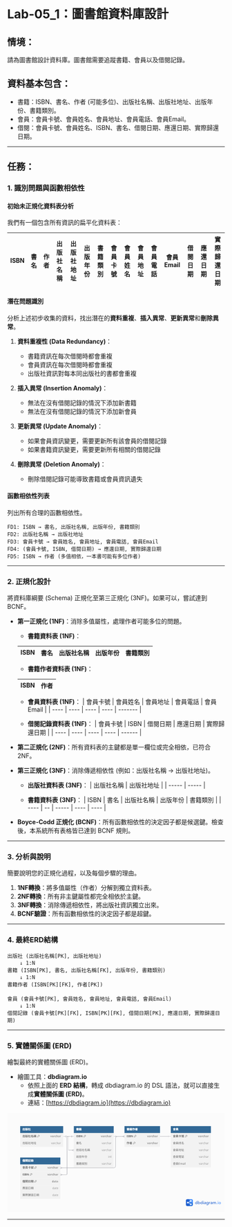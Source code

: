 # Lab-05_1：圖書館資料庫設計

## 情境：

請為圖書館設計資料庫。圖書館需要追蹤書籍、會員以及借閱記錄。

## 資料基本包含：

* 書籍：ISBN、書名、作者 (可能多位)、出版社名稱、出版社地址、出版年份、書籍類別。
* 會員：會員卡號、會員姓名、會員地址、會員電話、會員Email。
* 借閱：會員卡號、會員姓名、ISBN、書名、借閱日期、應還日期、實際歸還日期。

---

## 任務：

### 1. 識別問題與函數相依性

#### 初始未正規化資料表分析

我們有一個包含所有資訊的扁平化資料表：

| ISBN | 書名 | 作者 | 出版社名稱 | 出版社地址 | 出版年份 | 書籍類別 | 會員卡號 | 會員姓名 | 會員地址 | 會員電話 | 會員Email | 借閱日期 | 應還日期 | 實際歸還日期 |
|------|------|------|-----------|-----------|---------|---------|---------|---------|---------|---------|-----------|---------|---------|-------------|

#### 潛在問題識別

分析上述初步收集的資料，找出潛在的**資料重複**、**插入異常**、**更新異常**和**刪除異常**。

1. **資料重複性 (Data Redundancy)**：
   - 書籍資訊在每次借閱時都會重複
   - 會員資訊在每次借閱時都會重複
   - 出版社資訊對每本同出版社的書都會重複

2. **插入異常 (Insertion Anomaly)**：
   - 無法在沒有借閱記錄的情況下添加新書籍
   - 無法在沒有借閱記錄的情況下添加新會員

3. **更新異常 (Update Anomaly)**：
   - 如果會員資訊變更，需要更新所有該會員的借閱記錄
   - 如果書籍資訊變更，需要更新所有相關的借閱記錄

4. **刪除異常 (Deletion Anomaly)**：
   - 刪除借閱記錄可能導致書籍或會員資訊遺失

#### 函數相依性列表

列出所有合理的函數相依性。

```
FD1: ISBN → 書名, 出版社名稱, 出版年份, 書籍類別
FD2: 出版社名稱 → 出版社地址
FD3: 會員卡號 → 會員姓名, 會員地址, 會員電話, 會員Email
FD4: (會員卡號, ISBN, 借閱日期) → 應還日期, 實際歸還日期
FD5: ISBN → 作者 (多值相依，一本書可能有多位作者)
```

---

### 2. 正規化設計

將資料庫綱要 (Schema) 正規化至第三正規化 (3NF)。如果可以，嘗試達到 BCNF。

* **第一正規化 (1NF)**：消除多值屬性，處理作者可能多位的問題。

    * **書籍資料表 (1NF)**：

    | ISBN | 書名 | 出版社名稱 | 出版年份 | 書籍類別 |
    | ---- | -- | ----- | ---- | ---- |

    * **書籍作者資料表 (1NF)**：
    
    | ISBN | 作者 |
    | ---- | -- |

    * **會員資料表 (1NF)**：
    | 會員卡號 | 會員姓名 | 會員地址 | 會員電話 | 會員Email |
    | ---- | ---- | ---- | ---- | ------- |

    * **借閱記錄資料表 (1NF)**：
    | 會員卡號 | ISBN | 借閱日期 | 應還日期 | 實際歸還日期 |
    | ---- | ---- | ---- | ---- | ------ |

* **第二正規化 (2NF)**：所有資料表的主鍵都是單一欄位或完全相依，已符合2NF。

* **第三正規化 (3NF)**：消除傳遞相依性 (例如：出版社名稱 → 出版社地址)。

    * **出版社資料表 (3NF)**：
    | 出版社名稱 | 出版社地址 |
    | ----- | ----- |

    * **書籍資料表 (3NF)**：
    | ISBN | 書名 | 出版社名稱 | 出版年份 | 書籍類別 |
    | ---- | -- | ----- | ---- | ---- |

* **Boyce-Codd 正規化 (BCNF)**：所有函數相依性的決定因子都是候選鍵。檢查後，本系統所有表格皆已達到 BCNF 規則。

---

### 3. 分析與說明

簡要說明您的正規化過程，以及每個步驟的理由。

1. **1NF轉換**：將多值屬性（作者）分解到獨立資料表。
2. **2NF轉換**：所有非主鍵屬性都完全相依於主鍵。
3. **3NF轉換**：消除傳遞相依性，將出版社資訊獨立出來。
4. **BCNF驗證**：所有函數相依性的決定因子都是超鍵。

---

### 4. 最終ERD結構

```
出版社 (出版社名稱[PK], 出版社地址)
    ↓ 1:N
書籍 (ISBN[PK], 書名, 出版社名稱[FK], 出版年份, 書籍類別)
    ↓ 1:N
書籍作者 (ISBN[PK][FK], 作者[PK])
    
會員 (會員卡號[PK], 會員姓名, 會員地址, 會員電話, 會員Email)
    ↓ 1:N
借閱記錄 (會員卡號[PK][FK], ISBN[PK][FK], 借閱日期[PK], 應還日期, 實際歸還日期)
```

---

### 5. 實體關係圖 (ERD)

繪製最終的實體關係圖 (ERD)。

* 繪圖工具：**dbdiagram.io**
    * 依照上面的 **ERD 結構**，轉成 dbdiagram.io 的 DSL 語法，就可以直接生成**實體關係圖 (ERD)**。
    * 連結：[https://dbdiagram.io](https://dbdiagram.io)

![圖片描述](./Lab-05_1.png)

---

